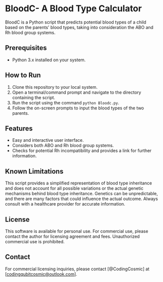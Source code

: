 # BloodC- A Blood Type Calculator

BloodC is a Python script that predicts potential blood types of a child based on the parents' blood types, taking into consideration the ABO and Rh blood group systems.

## Prerequisites

- Python 3.x installed on your system. 

## How to Run

1. Clone this repository to your local system.
2. Open a terminal/command prompt and navigate to the directory containing the script.
3. Run the script using the command `python Bloodc.py`.
4. Follow the on-screen prompts to input the blood types of the two parents.

## Features

- Easy and interactive user interface.
- Considers both ABO and Rh blood group systems.
- Checks for potential Rh incompatibility and provides a link for further information.

## Known Limitations

This script provides a simplified representation of blood type inheritance and does not account for all possible variations or the actual genetic mechanisms behind blood type inheritance. Genetics can be unpredictable, and there are many factors that could influence the actual outcome. Always consult with a healthcare provider for accurate information.

## License

This software is available for personal use. For commercial use, please contact the author for licensing agreement and fees. Unauthorized commercial use is prohibited.

## Contact

For commercial licensing inquiries, please contact [@CodingCosmic] at [codingqubitcosmic@outlook.com].
